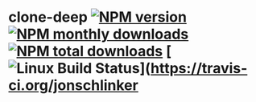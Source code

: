 # clone-deep [![NPM version](https://img.shields.io/npm/v/clone-deep.svg?style=flat)](https://www.npmjs.com/package/clone-deep) [![NPM monthly downloads](https://img.shields.io/npm/dm/clone-deep.svg?style=flat)](https://npmjs.org/package/clone-deep) [![NPM total downloads](https://img.shields.io/npm/dt/clone-deep.svg?style=flat)](https://npmjs.org/package/clone-deep) [![Linux Build Status](https://img.shields.io/travis/jonschlinkert/clone-deep.svg?style=flat&label=Travis)](https://travis-ci.org/jonschlinker